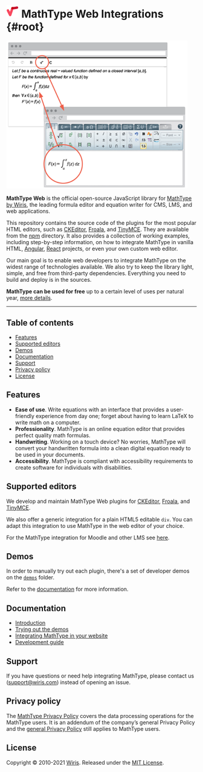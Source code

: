 # ![MathType logo](resources/img/mathtype_logo.png) MathType Web Integrations {#root}

<img src="resources/img/wiris_plugin_example.png" alt="Wiris MathType plugin example" width="40%" style="min-width: 480px"/>

**MathType Web** is the official open-source JavaScript library for [MathType by Wiris], the leading formula editor and equation writer for CMS, LMS, and web applications.

This repository contains the source code of the plugins for the most popular HTML editors, such as [CKEditor], [Froala], and [TinyMCE]. They are available from the [npm](https://www.npmjs.com/~wiris) directory. It also provides a collection of working examples, including step-by-step information, on how to integrate MathType in vanilla HTML, [Angular], [React] projects, or even your own custom web editor.

Our main goal is to enable web developers to integrate MathType on the widest range of technologies available. We also try to keep the library light, simple, and free from third-party dependencies. Everything you need to build and deploy is in the sources.

**MathType can be used for free** up to a certain level of uses per natural year,  [more details](https://www.wiris.com/en/pricing/).

[MathType by Wiris]: https://www.wiris.com/en/mathtype/

[CKEditor]: https://ckeditor.com/
[Froala]: https://froala.com/
[TinyMCE]: https://www.tiny.cloud/tinymce/

[Angular]: https://angular.io/
[React]: https://reactjs.org/

---

## Table of contents

- [Features](#features)
- [Supported editors](#supported-editors)
- [Demos](#demos)
- [Documentation](#documentation)
- [Support](#support)
- [Privacy policy](#privacy-policy)
- [License](#license)

## Features

- **Ease of use**. Write equations with an interface that provides a user-friendly experience from day one; forget about having to learn LaTeX to write math on a computer.
- **Professionality**. MathType is an online equation editor that provides perfect quality math formulas.
- **Handwriting**. Working on a touch device? No worries, MathType will convert your handwritten formula into a clean digital equation ready to be used in your documents.
- **Accessibility**. MathType is compliant with accessibility requirements to create software for individuals with disabilities.

## Supported editors

We develop and maintain MathType Web plugins for [CKEditor], [Froala], and [TinyMCE].

We also offer a generic integration for a plain HTML5 editable `div`.
You can adapt this integration to use MathType in the web editor of your choice.

For the MathType integration for Moodle and other LMS see [here](https://www.wiris.com/es/solutions/education/).

## Demos

In order to manually try out each plugin, there's a set of developer demos on the [`demos`](demos) folder.

Refer to the [documentation](docs/demos/README.md) for more information.

## Documentation

- [Introduction](docs/README.md)
- [Trying out the demos](docs/demos/README.md)
- [Integrating MathType in your website](docs/integration/README.md)
- [Development guide](docs/development/README.md)

## Support

If you have questions or need help integrating MathType, please contact us (support@wiris.com) instead of opening an issue.

## Privacy policy

The [MathType Privacy Policy](http://www.wiris.com/mathtype/privacy-policy) covers the data processing operations for the MathType users. It is an addendum of the company’s general Privacy Policy and the [general Privacy Policy](https://wiris.com/en/privacy-policy) still applies to MathType users.

## License

Copyright © 2010-2021 [Wiris](http://www.wiris.com). Released under the [MIT License](LICENSE).
